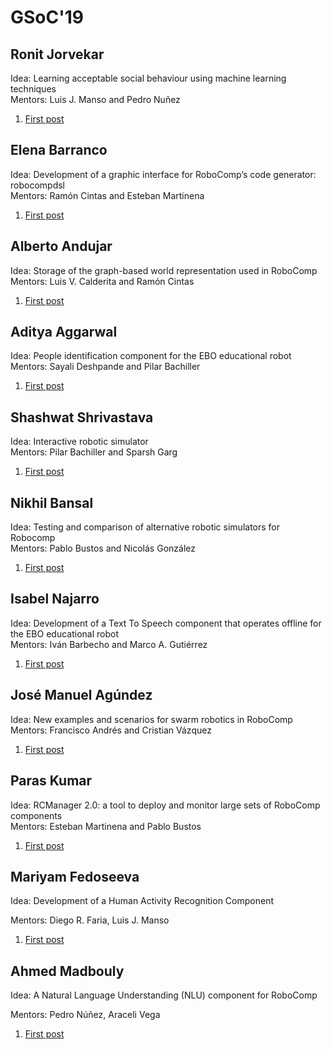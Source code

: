 # GSoC'19

## Ronit Jorvekar

Idea: Learning acceptable social behaviour using machine learning techniques  
Mentors: Luis J. Manso and Pedro Nuñez  

1. [First post](/web/gsoc/2019/ronit_jorvekar/post01)


## Elena Barranco

Idea: Development of a graphic interface for RoboComp’s code generator: robocompdsl  
Mentors: Ramón Cintas and Esteban Martinena  

1. [First post](/web/gsoc/2019/elena_barranco/post01)


## Alberto Andujar

Idea: Storage of the graph-based world representation used in RoboComp  
Mentors: Luis V. Calderita and Ramón Cintas  

1. [First post](/web/gsoc/2019/alberto_andujar/post01)

## Aditya Aggarwal

Idea: People identification component for the EBO educational robot  
Mentors: Sayali Deshpande and Pilar Bachiller  

1. [First post](/web/gsoc/2019/aditya_aggarwal/post01)

## Shashwat Shrivastava

Idea: Interactive robotic simulator  
Mentors: Pilar Bachiller and Sparsh Garg  

1. [First post](/web/gsoc/2019/shashwat_shrivastava/blog1)

## Nikhil Bansal

Idea: Testing and comparison of alternative robotic simulators for Robocomp  
Mentors: Pablo Bustos and Nicolás González  

1. [First post](/web/gsoc/2019/nikhil_bansal/post01)

## Isabel Najarro

Idea: Development of a Text To Speech component that operates offline for the EBO educational robot  
Mentors: Iván Barbecho and Marco A. Gutiérrez  

1. [First post](/web/gsoc/2019/isabel_najarro/post01)

## José Manuel Agúndez

Idea: New examples and scenarios for swarm robotics in RoboComp  
Mentors: Francisco Andrés and Cristian Vázquez  

1. [First post](/web/gsoc/2019/jose_manuel_agundez/post01)

## Paras Kumar

Idea: RCManager 2.0: a tool to deploy and monitor large sets of RoboComp components  
Mentors: Esteban Martinena and Pablo Bustos  

1. [First post](/web/gsoc/2019/paras_kumar/post01)


## Mariyam Fedoseeva

Idea: Development of a Human Activity Recognition Component

Mentors: Diego R. Faria, Luis J. Manso

1. [First post](/web/gsoc/2019/mariyam_fedoseeva/post01)


## Ahmed Madbouly

Idea: A Natural Language Understanding (NLU) component for RoboComp

Mentors: Pedro Núñez, Araceli Vega

1. [First post](/web/gsoc/2019/ahmed-madbouly/post01)

